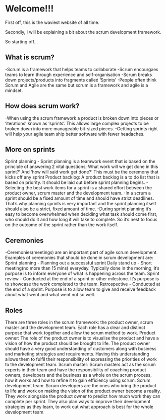 # Welcome!!!

First off, this is the waviest website of all time.

Secondly, I will be explaining a bit about the scrum development framework.

So starting off...


## What is scrum?

-Scrum is a framework that helps teams to collaborate 
-Scrum encourgaes teams to learn through experience and self-organisation 
-Scrum breaks down projects/products into fragments called ‘Sprints’ 
-People often think Scrum and Agile are the same but scrum is a framework and agile is a mindset.

## How does scrum work?

-When using the scrum framework a product is broken down into pieces  or ‘iterations’ known as ‘sprints’. This allows large complex projects to be broken down into more manageable bit-sized pieces.
-Getting sprints right will help your agile team ship better software with fewer headaches. 

## More on sprints

Sprint planning - Sprint planning is a teamwork event that is based on the principle of answering 2 vital questions; What work will we get done in this sprint?’ And ’how will said work get done?’ This must be the ceremony that kicks off any sprint
Product backlog: A product backlog is a to do list that is based on priority. It should be laid out before sprint planning begins.
-Selecting the best work items for a sprint is a shared effort between the product owner, scrum master and the development team.
-In a scrum a sprint should be a fixed amount of time and should have strict deadlines. That’s why planning sprints is very important and the sprint planning itself should also be a strict, fixed amount of time.
-During sprint planning it’s easy to become overwhelmed when deciding what task should come first, who should do it and how long it will take to complete. So it’s nest to focus on the outcome of the sprint rather than the work itself.

## Ceremonies

-Ceremonies(meetings) are an important part of agile scrum development.
Examples of ceremonies that should be done in scrum development are:
Sprint planning - Planning out a successful sprint
Daily stand up - Short meeting(no more than 15 mins) everyday. Typically done in the morning, it’s purpose is to inform everyone of what is happening across the team.
Sprint review - Conducted at the end of a sprint or other milestone. It’s purpose is to showcase the work completed to the team.
Retrospective - Conducted at the end of a sprint. Purpose is to allow team to give and receive feedback about what went and what went not so well.

## Roles

There are three roles in the scrum framework: the product owner, scrum master and the development team. Each role has a clear and distinct purpose that work together and allow the scrum method to work.
Product owner: The role of the product owner is to visualise the product and have a vision of how the product should be brought to life. The product owner should have a very good understanding of customers along with business and marketing strategies and requirements. Having this understanding allows them to fulfil their responsibility of expressing the priorities of work to the development team.
Scrum master: Scrum masters act as the scrum experts in their team and have the responsibility of coaching product owners, developers and the business as a whole on the scrum process, how it works and how to refine it to gain efficiency using scrum.
Scrum development team: Scrum developers are the ones who bring the product to life and work on making the vision of the product owner become a reality. They work alongside the product owner to predict how much work they can complete per sprint. They also plan ways to improve their development strategies as they learn, to work out what approach is best for the whole development team.




